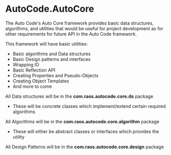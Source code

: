 # AutoCode.AutoCore

The Auto Code's Auto Core framework provides basic data structures, algorithms, and utilities that would be useful for project development as for other requirements for future API in the Auto Code framework.

This framework will have basic utilities:
 - Basic algorithms and Data structures
 - Basic Design patterns and interfaces
 - Wrapping IO
 - Basic Reflection API
 - Creating Properties and Pseudo-Objects
 - Creating Object Templates
 - And more to come

All Data structures will be in the **com.raos.autocode.core.ds** package
 - These will be concrete classes which implement/extend certain required algorithms

All Algorithms will be in the **com.raos.autocode.core.algorithm** package
 - These will either be abstract classes or interfaces which provides the utility
 
All Design Patterns will be in the **com.raos.autocode.core.design** package